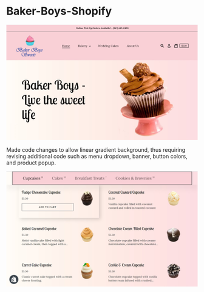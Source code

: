 # Baker-Boys-Shopify

<img src="https://github.com/amym321/Baker-Boys-Shopify/blob/master/images & content/Project images/project 2.jpg" width="600" >

Made code changes to allow linear gradient background, thus requiring revising additional code such as menu dropdown, banner, button colors, and product popup.

<img src="https://github.com/amym321/Baker-Boys-Shopify/blob/master/images & content/Project images/project 3.jpg" width="600" >